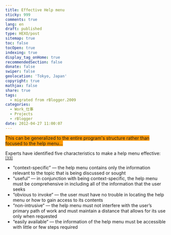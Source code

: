 ```yaml
---
title: Effective Help menu
sticky: 999
comments: true
lang: en
draft: published
type: HEXO/post
sitemap: true
toc: false
tocOpen: true
indexing: true
display_tag_onHome: true
recommendedSection: false
donate: false
swiper: false
geolocation: 'Tokyo, Japan'
copyright: true
mathjax: false
share: true
tags:
  - migrated from rBlogger.2009
categories:
  - Work_仕事
  - Projects
  - rBlogger
date: 2012-04-27 11:00:07
---
```


 <span style="background-color: rgb(255, 153, 0);">​This can be generalized to the entire program's structure rather than focused to the help menu...</span><br><p>Experts have identified five characteristics to make a help menu effective:<sup id="cite_ref-32" class="reference"><a href="http://en.wikipedia.org/wiki/Customer_relationship_management#cite_note-32"><span>[</span>33<span>]</span></a></sup></p>
<ul><li>“context-specific” — the help menu contains only the information relevant to the topic that is being discussed or sought</li><li>“useful“ — in conjunction with being context-specific, the help menu must be comprehensive in including all of the information that the user seeks</li><li>“obvious to invoke“ — the user must have no trouble in locating the help menu or how to gain access to its contents</li><li>“non-intrusive“ — the help menu must not interfere with the user’s primary path of work and must maintain a distance that allows for its use only when requested</li><li>“easily available“ — the information of the help menu must be accessible with little or few steps required</li></ul>